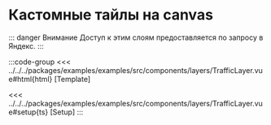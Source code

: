 # Кастомные тайлы на canvas

::: danger Внимание
Доступ к этим слоям предоставляется по запросу в Яндекс.
:::

<script lang="ts" setup>
import MapComponent from 'examples/src/components/layers/TrafficLayer.vue';
</script>

<map-component/>

:::code-group
<<< ../../../packages/examples/examples/src/components/layers/TrafficLayer.vue#html{html} [Template]

<<< ../../../packages/examples/examples/src/components/layers/TrafficLayer.vue#setup{ts} [Setup]
:::
